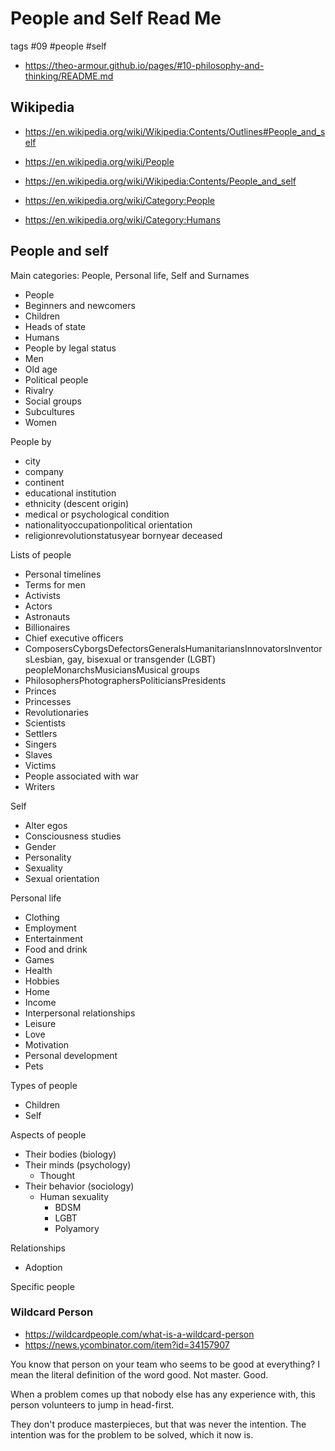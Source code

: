 # People and Self Read Me

tags #09 #people #self

* https://theo-armour.github.io/pages/#10-philosophy-and-thinking/README.md

## Wikipedia

* https://en.wikipedia.org/wiki/Wikipedia:Contents/Outlines#People_and_self

* https://en.wikipedia.org/wiki/People
* https://en.wikipedia.org/wiki/Wikipedia:Contents/People_and_self
* https://en.wikipedia.org/wiki/Category:People
* https://en.wikipedia.org/wiki/Category:Humans


## People and self

Main categories: People, Personal life, Self and Surnames

* People
* Beginners and newcomers
* Children
* Heads of state
* Humans
* People by legal status
* Men
* Old age
* Political people
* Rivalry
* Social groups
* Subcultures
* Women

People by

* city
* company
* continent
* educational institution
* ethnicity (descent origin)
* medical or psychological condition
* nationalityoccupationpolitical orientation
* religionrevolutionstatusyear bornyear deceased

Lists of people
* Personal timelines
* Terms for men
* Activists
* Actors
* Astronauts
* Billionaires
* Chief executive officers
* ComposersCyborgsDefectorsGeneralsHumanitariansInnovatorsInventorsLesbian, gay, bisexual or transgender (LGBT) peopleMonarchsMusiciansMusical groups
* PhilosophersPhotographersPoliticiansPresidents
* Princes
* Princesses
* Revolutionaries
* Scientists
* Settlers
* Singers
* Slaves
* Victims
* People associated with war
* Writers

Self

* Alter egos
* Consciousness studies
* Gender
* Personality
* Sexuality
* Sexual orientation

Personal life
* Clothing
* Employment
* Entertainment
* Food and drink
* Games
* Health
* Hobbies
* Home
* Income
* Interpersonal relationships
* Leisure
* Love
* Motivation
* Personal development
* Pets

Types of people

* Children
* Self

Aspects of people

* Their bodies (biology)
* Their minds (psychology)
  * Thought
* Their behavior (sociology)
  * Human sexuality
    * BDSM
    * LGBT
    * Polyamory

Relationships
* Adoption

Specific people

### Wildcard Person

* https://wildcardpeople.com/what-is-a-wildcard-person
* https://news.ycombinator.com/item?id=34157907

You know that person on your team who seems to be good at everything? I mean the literal definition of the word good. Not master. Good.

When a problem comes up that nobody else has any experience with, this person volunteers to jump in head-first.

They don't produce masterpieces, but that was never the intention. The intention was for the problem to be solved, which it now is.